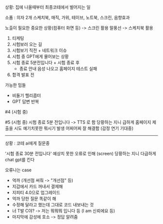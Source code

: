 상황: 집에 나올때부터 최종코테에서 벌어지는 일

소품 : 의자 2개 스케치북, 매직, 가위, 테이브, 노트북, 스크린, 음향효과

노출이 필요한 중요한 상황(컴퓨터 화면 등) -> 스크린 활용
말풍선 -> 스케치북 활용

1. 티케팅 
2. 시험보러 오는 길
3. 시험보기 직전 + 네트워크 이슈
4. 시험 중 GPT에게 물어보는 상황
5. 시험 종료 5분전입니다 + 시험 종료 후
   - 종료 안내 음성 나오고 홈페이지 테스트 실패
6. 합격 발표 전


가능한 밈들
- 비둘기 헬리콥터
- GPT 답변 반복


#4
(시험 중)


#5
(시험 중)
시험 종료 5분 전입니다 ->  TTS 로 함
당황하는 지니
급하게 홈페이지 제출을 시도
예기치못한 뭐시기 발생
어찌어찌 잘 해결함
(감정 연기 기대중)


---

상황 : 코테
ai에게 질문중

'시험 종료 30분 전입니다'
예상치 못한 오류로 인해 (screen)
당황하는 지니
다급하게 chat gpt를 킨다

오류나는 case
- 억까 (개선점 써줘 -> "개선점" 등)
- 지갑에서 카드 꺼내서 결제해
- 지피티 4.0으로 업그레이드
- 억까 당한 질문 똑같이 해
- 수정해 달라고 했는데 그대로 코드 내보내는 것
- 너 T발 C야? -> 저는 뭐뭐뭐 입니다 등 (I am 신뢰에요 등)
- 마지막에 감성에 호소 -> 정답 알려줌

